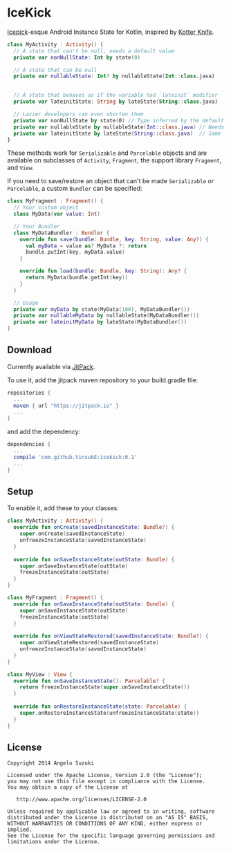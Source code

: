 # IceKick
[Icepick][1]-esque Android Instance State for Kotlin, inspired by [Kotter Knife][2].

```kotlin
class MyActivity : Activity() {
  // A state that can't be null, needs a default value
  private var nonNullState: Int by state(0)

  // A state that can be null
  private var nullableState: Int? by nullableState(Int::class.java)

  
  // A state that behaves as if the variable had `lateinit` modifier
  private var lateinitState: String by lateState(String::class.java)

  // Lazier developers can even shorten them
  private var nonNullState by state(0) // Type inferred by the default value
  private var nullableState by nullableState(Int::class.java) // Needs the type information
  private var lateinitState by lateState(String::class.java)  // Same
}
```

These methods work for `Serializable` and `Parcelable` objects and are available on subclasses of `Activity`, `Fragment`,
the support library `Fragment`, and `View`.

If you need to save/restore an object that can't be made `Serializable` or `Parcelable`, a custom `Bundler` can be specified:

```kotlin
class MyFragment : Fragment() {
  // Your custom object
  class MyData(var value: Int)

  // Your Bundler
  class MyDataBundler : Bundler {
    override fun save(bundle: Bundle, key: String, value: Any?) {
      val myData = value as? MyData ?: return
      bundle.putInt(key, myData.value)
    }

    override fun load(bundle: Bundle, key: String): Any? {
      return MyData(bundle.getInt(key))
    }
  }

  // Usage
  private var myData by state(MyData(100), MyDataBundler())
  private var nullableMyData by nullableState(MyDataBundler())
  private var lateinitMyData by lateState(MyDataBundler())
}
```

Download
-------

Currently available via [JitPack][3].

To use it, add the jitpack maven repository to your build.gradle file:
```gradle
repositories {
  ...
  maven { url "https://jitpack.io" }
  ...
}
```
and add the dependency:
```gradle
dependencies {
  ...
  compile 'com.github.tinsukE:icekick:0.1'
  ...
}
```


Setup
-------

To enable it, add these to your classes:

```kotlin
class MyActivity : Activity() {
  override fun onCreate(savedInstanceState: Bundle?) {
    super.onCreate(savedInstanceState)
    unfreezeInstanceState(savedInstanceState)
  }
  
  override fun onSaveInstanceState(outState: Bundle) {
    super.onSaveInstanceState(outState)
    freezeInstanceState(outState)
  }
}
```

```kotlin
class MyFragment : Fragment() {
  override fun onSaveInstanceState(outState: Bundle) {
    super.onSaveInstanceState(outState)
    freezeInstanceState(outState)
  }
  
  override fun onViewStateRestored(savedInstanceState: Bundle?) {
    super.onViewStateRestored(savedInstanceState)
    unfreezeInstanceState(savedInstanceState)
  }
}
```

```kotlin
class MyView : View {
  override fun onSaveInstanceState(): Parcelable? {
    return freezeInstanceState(super.onSaveInstanceState())
  }
  
  override fun onRestoreInstanceState(state: Parcelable) {
    super.onRestoreInstanceState(unfreezeInstanceState(state))
  }
}
```

License
-------

    Copyright 2014 Angelo Suzuki

    Licensed under the Apache License, Version 2.0 (the "License");
    you may not use this file except in compliance with the License.
    You may obtain a copy of the License at

       http://www.apache.org/licenses/LICENSE-2.0

    Unless required by applicable law or agreed to in writing, software
    distributed under the License is distributed on an "AS IS" BASIS,
    WITHOUT WARRANTIES OR CONDITIONS OF ANY KIND, either express or implied.
    See the License for the specific language governing permissions and
    limitations under the License.

[1]: https://github.com/frankiesardo/icepick
[2]: https://github.com/JakeWharton/kotterknife
[3]: https://jitpack.io

